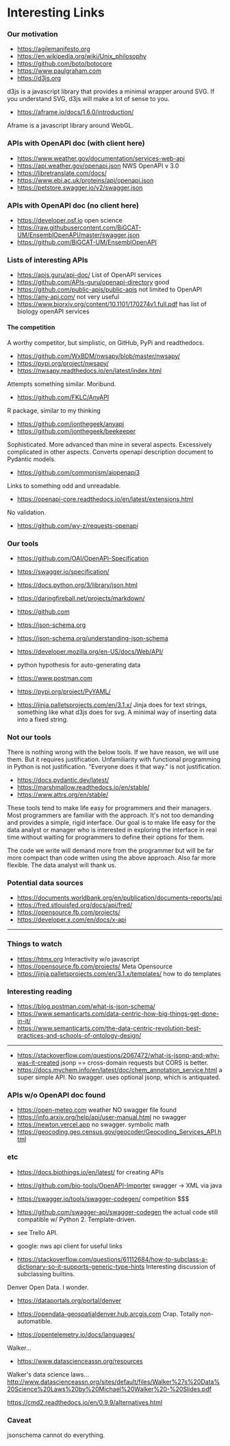 # Interesting Links


### Our motivation

- https://agilemanifesto.org
- https://en.wikipedia.org/wiki/Unix_philosophy
- https://github.com/boto/botocore
- https://www.paulgraham.com
- https://d3js.org

d3js is a javascript library that provides a minimal wrapper around SVG.  If you
understand SVG, d3js will make a lot of sense to you.

- https://aframe.io/docs/1.6.0/introduction/

Aframe is a javascript library around WebGL.


### APIs with OpenAPI doc  (with client here)

- https://www.weather.gov/documentation/services-web-api
- https://api.weather.gov/openapi.json NWS   OpenAPI v 3.0
- https://libretranslate.com/docs/
- https://www.ebi.ac.uk/proteins/api/openapi.json
- https://petstore.swagger.io/v2/swagger.json


### APIs with OpenAPI doc  (no client here)

- https://developer.osf.io  open science
- https://raw.githubusercontent.com/BiGCAT-UM/EnsemblOpenAPI/master/swagger.json
- https://github.com/BiGCAT-UM/EnsemblOpenAPI

### Lists of interesting APIs

- https://apis.guru/api-doc/    List of OpenAPI services
- https://github.com/APIs-guru/openapi-directory   good
- https://github.com/public-apis/public-apis   not limited to OpenAPI
- https://any-api.com/      not very useful
- https://www.biorxiv.org/content/10.1101/170274v1.full.pdf
    has list of biology openAPI services

#### The competition

A worthy competitor, but simplistic,  on GitHub, PyPi and readthedocs.
- https://github.com/WxBDM/nwsapy/blob/master/nwsapy/
- https://pypi.org/project/nwsapy/
- https://nwsapy.readthedocs.io/en/latest/index.html

Attempts something similar.  Moribund.
- https://github.com/FKLC/AnyAPI

R package, similar to my thinking
- https://github.com/jonthegeek/anyapi
- https://github.com/jonthegeek/beekeeper

Sophisticated.  More advanced than mine in several aspects.
Excessively complicated in other aspects.
Converts openapi description document to Pydantic models.
- https://github.com/commonism/aiopenapi3


Links to something odd and unreadable.
- https://openapi-core.readthedocs.io/en/latest/extensions.html

No validation.
- https://github.com/wy-z/requests-openapi


### Our tools

- https://github.com/OAI/OpenAPI-Specification
- https://swagger.io/specification/
- https://docs.python.org/3/library/json.html
- https://daringfireball.net/projects/markdown/
- https://github.com
- https://json-schema.org
- https://json-schema.org/understanding-json-schema
- https://developer.mozilla.org/en-US/docs/Web/API/
- python hypothesis for auto-generating data

- https://www.postman.com
- https://pypi.org/project/PyYAML/
- https://jinja.palletsprojects.com/en/3.1.x/
Jinja does for text strings, something like what d3js does for svg.  A minimal
way of inserting data into a fixed string.

### Not our tools

There is nothing wrong with the below tools.  If we have reason, we will use
them.  But it requires justification.  Unfamiliarity with functional programming
in Python is not justification.  "Everyone does it that way." is not
justification.

- https://docs.pydantic.dev/latest/
- https://marshmallow.readthedocs.io/en/stable/
- https://www.attrs.org/en/stable/

These tools tend to make life easy for programmers and their managers.  Most
programmers are familiar with the approach.  It's not too demanding and provides
a simple, rigid interface.  Our goal is to make life easy for the data analyst
or manager who is interested in exploring the interface in real time without
waiting for programmers to define their options for them.

The code we write will demand more from the programmer but will be far more
compact than code written using the above approach.  Also far more flexible.
The data analyst will thank us.


### Potential data sources

- https://documents.worldbank.org/en/publication/documents-reports/api
- https://fred.stlouisfed.org/docs/api/fred/
- https://opensource.fb.com/projects/
- https://developer.x.com/en/docs/x-api

-----------

### Things to watch

- https://htmx.org  Interactivity w/o javascript
- https://opensource.fb.com/projects/ Meta Opensource
- https://jinja.palletsprojects.com/en/3.1.x/templates/
   how to do templates

### Interesting reading

- https://blog.postman.com/what-is-json-schema/
- https://www.semanticarts.com/data-centric-how-big-things-get-done-in-it/
- https://www.semanticarts.com/the-data-centric-revolution-best-practices-and-schools-of-ontology-design/

----------------

- https://stackoverflow.com/questions/2067472/what-is-jsonp-and-why-was-it-created
  jsonp == cross-domain requests
  but CORS is better.
- https://docs.mychem.info/en/latest/doc/chem_annotation_service.html
  a super simple API.  No swagger.
  uses optional jsonp, which is antiquated.


### APIs w/o OpenAPI doc found

- https://open-meteo.com  weather    NO swagger file found
- https://info.arxiv.org/help/api/user-manual.html  no swagger
- https://newton.vercel.app   no swagger.   symbolic math
- https://geocoding.geo.census.gov/geocoder/Geocoding_Services_API.html


### etc

- https://docs.biothings.io/en/latest/  for creating APIs
- https://github.com/bio-tools/OpenAPI-Importer   swagger -> XML via java
- https://swagger.io/tools/swagger-codegen/  competition $$$
- https://github.com/swagger-api/swagger-codegen  the actual code
  still compatible w/ Python 2.
  Template-driven.

- see Trello API.
- google:  nws api client       for useful links

- https://stackoverflow.com/questions/61112684/how-to-subclass-a-dictionary-so-it-supports-generic-type-hints
  Interesting discussion of subclassing builtins.

Denver Open Data.   I wonder.
- https://dataportals.org/portal/denver
- https://opendata-geospatialdenver.hub.arcgis.com
Crap.  Totally non-automatible.

- https://opentelemetry.io/docs/languages/

Walker...
- https://www.datascienceassn.org/resources

Walker's data science laws...
http://www.datascienceassn.org/sites/default/files/Walker%27s%20Data%20Science%20Laws%20by%20Michael%20Walker%20-%20Slides.pdf

https://cmd2.readthedocs.io/en/0.9.9/alternatives.html

### Caveat

jsonschema cannot do everything.

